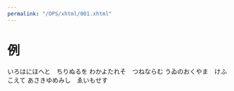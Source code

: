 ```yaml
---
permalink: "/OPS/xhtml/001.xhtml"
---
```

# 例
いろはにほへと　ちりぬるを
わかよたれそ　つねならむ
うゐのおくやま　けふこえて
あさきゆめみし　ゑいもせす